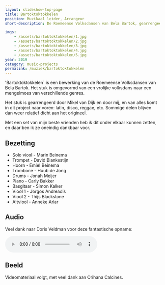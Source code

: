 ```yaml
---
layout: slideshow-top-page
title: Bartoktoktokkelen
position: Muzikaal leider, Arrangeur
short-description: De Roemeense Volksdansen van Bela Bartok, gearrengeerd voor band in een funky, jazzy en disco-y stijl

imgs:
    - /assets/bartoktoktokkelen/1.jpg
    - /assets/bartoktoktokkelen/2.jpg
    - /assets/bartoktoktokkelen/3.jpg
    - /assets/bartoktoktokkelen/4.jpg
    - /assets/bartoktoktokkelen/5.jpg
year: 2019
category: music-projects
permalink: /muziek/bartoktoktokkelen
---
```


'Bartoktoktokkelen` is een bewerking van de Roemeense Volksdansen van Bela
Bartok. Het stuk is omgevormd van een vrolijke volksdans naar een mengelmoes
van verschillende genres. 

Het stuk is gearrengeerd door Mikel van Dijk en door mij, en van alles komt in
dit project naar voren: latin, disco, reggae, etc. Sommige delen blijven dan weer
relatief dicht aan het origineel. 

Met een set van mijn beste vrienden heb ik dit onder elkaar kunnen zetten, en
daar ben ik ze oneindig dankbaar voor.

## Bezetting

- Solo viool - Marin Beinema
- Trompet - David Blankestijn
- Hoorn - Emiel Beinema
- Trombone - Huub de Jong
- Drums - Jonah Meijer
- Piano - Carly Bakker
- Basgitaar - Simon Kalker
- Viool 1 - Jorgos Andreadis
- Viool 2 - Thijs Blackstone
- Altviool - Anneke Arlar

## Audio

Veel dank naar Doris Veldman voor deze fantastische opname:

<audio controls>
    <source src="/assets/audio/bartoktoktokkelen.mp3" type="audio/mpeg">
</audio>

## Beeld

Videomateriaal volgt, met veel dank aan Orihana Calcines.
